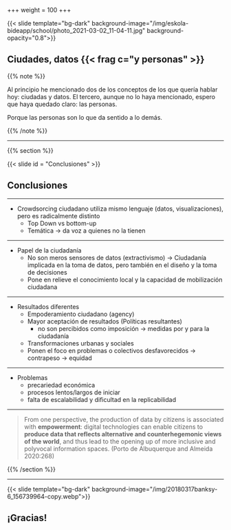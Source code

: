 +++
weight = 100
+++

{{< slide template="bg-dark" background-image="/img/eskola-bideapp/school/photo_2021-03-02_11-04-11.jpg" background-opacity="0.8">}}



## Ciudades, datos {{< frag c="y personas" >}}


{{% note %}}

Al principio he mencionado dos de los conceptos de los que quería hablar hoy: ciudadas y datos.
El tercero, aunque no lo haya mencionado, espero que haya quedado claro: las personas.

Porque las personas son lo que da sentido a lo demás.

{{% /note %}}


---

{{% section %}}

{{< slide  id = "Conclusiones" >}}

## Conclusiones

---

- Crowdsorcing ciudadano utiliza mismo lenguaje (datos, visualizaciones), pero es radicalmente distinto
  - Top Down vs bottom-up
  - Temática -> da voz a quienes no la tienen

---


- Papel de la ciudadanía
  - No son meros sensores de datos (extractivismo) -> Ciudadanía implicada en la toma de datos, pero también en el diseño y la toma de decisiones
  - Pone en relieve el conocimiento local y la capacidad de mobilización ciudadana

---

- Resultados diferentes
  - Empoderamiento ciudadano (agency)
  - Mayor aceptación de resultados (Políticas resultantes) 
    - no son percibidos como imposición -> medidas por y para la ciudadanía
  - Transformaciones urbanas y sociales
  - Ponen el foco en problemas o colectivos desfavorecidos -> contrapeso -> equidad

---

- Problemas
  - precariedad económica
  - procesos lentos/largos de iniciar
  - falta de escalabilidad y dificultad en la replicabilidad

---

> From one perspective, the production of data by citizens is associated with **empowerment**: digital technologies can enable citizens to **produce data that reflects alternative and counterhegemonic views of the world**, and thus lead to the opening up of more inclusive and polyvocal information spaces. (Porto de Albuquerque and Almeida 2020:268)

{{% /section %}}

---

{{< slide template="bg-dark" background-image="/img/20180317banksy-6_156739964-copy.webp">}}

## ¡Gracias!
